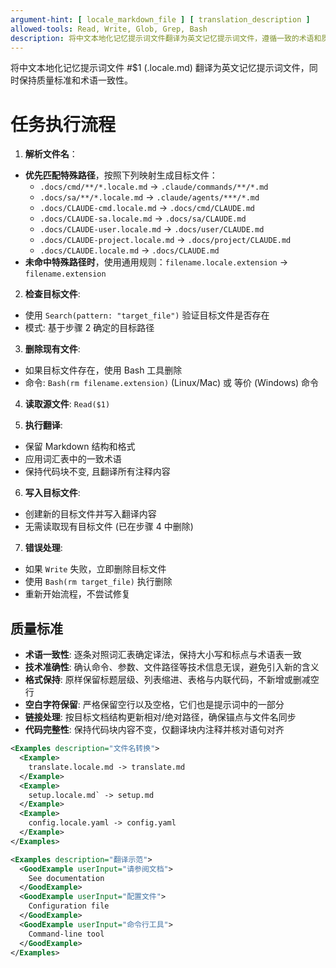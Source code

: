 ```yaml
---
argument-hint: [ locale_markdown_file ] [ translation_description ]
allowed-tools: Read, Write, Glob, Grep, Bash
description: 将中文本地化记忆提示词文件翻译为英文记忆提示词文件，遵循一致的术语和质量标准
---
```


将中文本地化记忆提示词文件 #$1 (.locale.md) 翻译为英文记忆提示词文件，同时保持质量标准和术语一致性。

# 任务执行流程

1. **解析文件名**：
  - **优先匹配特殊路径**，按照下列映射生成目标文件：
    - `.docs/cmd/**/*.locale.md` -> `.claude/commands/**/*.md`
    - `.docs/sa/**/*.locale.md` -> `.claude/agents/***/*.md`
    - `.docs/CLAUDE-cmd.locale.md` -> `.docs/cmd/CLAUDE.md`
    - `.docs/CLAUDE-sa.locale.md` -> `.docs/sa/CLAUDE.md`
    - `.docs/CLAUDE-user.locale.md` -> `.docs/user/CLAUDE.md`
    - `.docs/CLAUDE-project.locale.md` -> `.docs/project/CLAUDE.md`
    - `.docs/CLAUDE.locale.md` -> `.docs/CLAUDE.md`
  - **未命中特殊路径时**，使用通用规则：`filename.locale.extension` -> `filename.extension`

2. **检查目标文件**:
  - 使用 `Search(pattern: "target_file")` 验证目标文件是否存在
  - 模式: 基于步骤 2 确定的目标路径

3. **删除现有文件**:
  - 如果目标文件存在，使用 Bash 工具删除
  - 命令: `Bash(rm filename.extension)` (Linux/Mac) 或 等价 (Windows) 命令

4. **读取源文件**: `Read($1)`

5. **执行翻译**:
  - 保留 Markdown 结构和格式
  - 应用词汇表中的一致术语
  - 保持代码块不变, 且翻译所有注释内容

6. **写入目标文件**:
  - 创建新的目标文件并写入翻译内容
  - 无需读取现有目标文件 (已在步骤 4 中删除)

7. **错误处理**:
  - 如果 `Write` 失败，立即删除目标文件
  - 使用 `Bash(rm target_file)` 执行删除
  - 重新开始流程，不尝试修复





## 质量标准

- **术语一致性**: 逐条对照词汇表确定译法，保持大小写和标点与术语表一致
- **技术准确性**: 确认命令、参数、文件路径等技术信息无误，避免引入新的含义
- **格式保持**: 原样保留标题层级、列表缩进、表格与内联代码，不新增或删减空行
- **空白字符保留**: 严格保留空行以及空格，它们也是提示词中的一部分
- **链接处理**: 按目标文档结构更新相对/绝对路径，确保锚点与文件名同步
- **代码完整性**: 保持代码块内容不变，仅翻译块内注释并核对语句对齐

```xml
<Examples description="文件名转换">
  <Example>
    translate.locale.md -> translate.md
  </Example>
  <Example>
    setup.locale.md` -> setup.md
  </Example>
  <Example>
    config.locale.yaml -> config.yaml
  </Example>
</Examples>
```

```xml
<Examples description="翻译示范">
  <GoodExample userInput="请参阅文档">
    See documentation
  </GoodExample>
  <GoodExample userInput="配置文件">
    Configuration file
  </GoodExample>
  <GoodExample userInput="命令行工具">
    Command-line tool
  </GoodExample>
</Examples>
```
